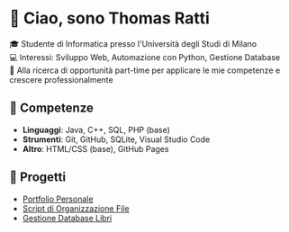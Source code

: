 # 👋 Ciao, sono Thomas Ratti

🎓 Studente di Informatica presso l'Università degli Studi di Milano  
💻 Interessi: Sviluppo Web, Automazione con Python, Gestione Database  
🚀 Alla ricerca di opportunità part-time per applicare le mie competenze e crescere professionalmente

## 🔧 Competenze

- **Linguaggi**: Java, C++, SQL, PHP (base)
- **Strumenti**: Git, GitHub, SQLite, Visual Studio Code
- **Altro**: HTML/CSS (base), GitHub Pages

## 📂 Progetti

- [Portfolio Personale](link-al-repo)
- [Script di Organizzazione File](link-al-repo)
- [Gestione Database Libri](link-al-repo)
